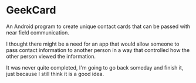 # GeekCard
An Android program to create unique contact cards that can be passed with near field communication.

I thought there might be a need for an app that would allow someone to pass contact information to another person in a way that controlled how the other person viewed the information.

It was never quite completed, I'm going to go back someday and finish it, just because I still think it is a good idea.
